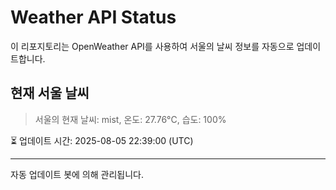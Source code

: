 
# Weather API Status

이 리포지토리는 OpenWeather API를 사용하여 서울의 날씨 정보를 자동으로 업데이트합니다.

## 현재 서울 날씨
> 서울의 현재 날씨: mist, 온도: 27.76°C, 습도: 100%

⏳ 업데이트 시간: 2025-08-05 22:39:00 (UTC)

---
자동 업데이트 봇에 의해 관리됩니다.
